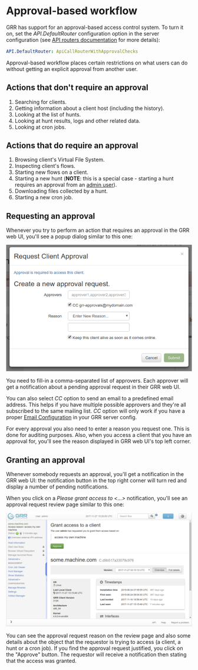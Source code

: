 # Approval-based workflow

GRR has support for an approval-based access control system. To turn it on, set the *API.DefaultRouter* configuration option in the server configuration (see [API routers documentation](../maintaining-and-tuning/user-management/limiting-access-with-routers.md) for more details):

``` yaml
API.DefaultRouter: ApiCallRouterWithApprovalChecks
```

Approval-based workflow places certain restrictions on what users can do without getting an explicit approval from another user.

## Actions that **don't require** an approval

1. Searching for clients.
1. Getting information about a client host (including the history).
1. Looking at the list of hunts.
1. Looking at hunt results, logs and other related data.
1. Looking at cron jobs.


## Actions that **do require** an approval

1. Browsing client's Virtual File System.
1. Inspecting client's flows.
1. Starting new flows on a client.
1. Starting a new hunt (**NOTE**: this is a special case - starting a hunt requires an approval from an [admin user](user-management/authentication.md)).
1. Downloading files collected by a hunt.
1. Starting a new cron job.

## Requesting an approval

Whenever you try to perform an action that requires an approval in the GRR web UI, you'll see a popup dialog similar to this one:

![GRR approval dialog](../images/client-approval-dialog.png)

You need to fill-in a comma-separated list of approvers. Each approver will get a notification about a pending approval request in their GRR web UI.

You can also select *CC* option to send an email to a predefined email address. This helps if you have multiple possible approvers and they're all subscribed to the same mailing list. *CC* option will only work if you have a proper [Email Configuration](email-configuration) in your GRR server config.

For every approval you also need to enter a reason you request one. This is done for auditing purposes. Also, when you access a client that you have an approval for, you'll see the reason displayed in GRR web UI's top left corner.

## Granting an approval

Whenever somebody requests an approval, you'll get a notification in the GRR web UI: the notification button in the top right corner will turn red and display a number of pending notifications.

When you click on a *Please grant access to <...>* notification, you'll see an approval request review page similar to this one:

![GRR approval review page](../images/client-approval-review-page.png)

You can see the approval request reason on the review page and also some details about the object that the requestor is trying to access (a client, a hunt or a cron job). If you find the approval request justified, you click on the "Approve" button. The requestor will receive a notification then stating that the access was granted.
